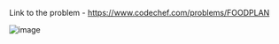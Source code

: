 Link to the problem - https://www.codechef.com/problems/FOODPLAN


![image](https://github.com/Haleshot/Competitive-Programming/assets/57552973/4f9fd806-4b5f-4c1a-80ed-604dda2014d9)
